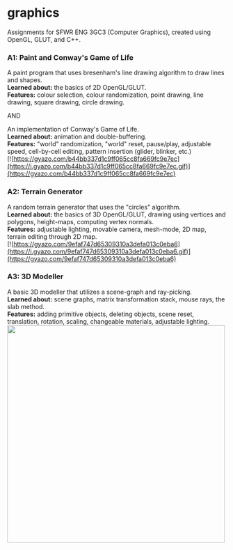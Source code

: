 # graphics
Assignments for SFWR ENG 3GC3 (Computer Graphics), created using OpenGL, GLUT, and C++.

### A1: Paint and Conway's Game of Life
A paint program that uses bresenham's line drawing algorithm to draw lines and shapes.  
**Learned about:** the basics of 2D OpenGL/GLUT.  
**Features:** colour selection, colour randomization, point drawing, line drawing, square drawing, circle drawing.  

AND

An implementation of Conway's Game of Life.   
**Learned about:** animation and double-buffering.  
**Features:** "world" randomization, "world" reset, pause/play, adjustable speed, cell-by-cell editing, pattern insertion (glider, blinker, etc.)  
[![https://gyazo.com/b44bb337d1c9ff065cc8fa669fc9e7ec](https://i.gyazo.com/b44bb337d1c9ff065cc8fa669fc9e7ec.gif)](https://gyazo.com/b44bb337d1c9ff065cc8fa669fc9e7ec)

### A2: Terrain Generator
A random terrain generator that uses the "circles" algorithm.  
**Learned about:** the basics of 3D OpenGL/GLUT, drawing using vertices and polygons, height-maps, computing vertex normals.  
**Features:** adjustable lighting, movable camera, mesh-mode, 2D map, terrain editing through 2D map.  
[![https://gyazo.com/9efaf747d65309310a3defa013c0eba6](https://i.gyazo.com/9efaf747d65309310a3defa013c0eba6.gif)](https://gyazo.com/9efaf747d65309310a3defa013c0eba6)

### A3: 3D Modeller
A basic 3D modeller that utilizes a scene-graph and ray-picking.  
**Learned about:** scene graphs, matrix transformation stack, mouse rays, the slab method.  
**Features:** adding primitive objects, deleting objects, scene reset, translation, rotation, scaling, changeable materials, adjustable lighting.  
<img src="https://i.gyazo.com/10f3b02c4c2a2784fca8f5ce91d1c354.png" width="500" height="500">
